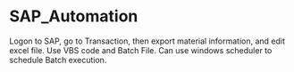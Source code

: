 # SAP_Automation
Logon to SAP, go to Transaction, then export material information, and edit excel file. 
Use VBS code and Batch File. 
Can use windows scheduler to schedule Batch execution. 
